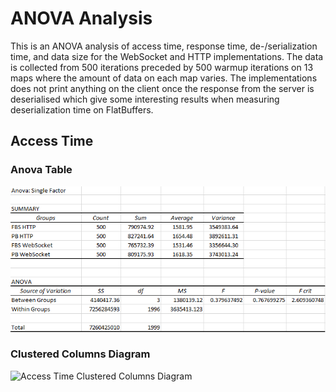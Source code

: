 # ANOVA Analysis

This is an ANOVA analysis of access time, response time, de-/serialization time, and data size for the WebSocket and HTTP implementations. The data is collected from 500 iterations preceded by 500 warmup iterations on 13 maps where the amount of data on each map varies. The implementations does not print anything on the client once the response from the server is deserialised which give some interesting results when measuring deserialization time on FlatBuffers.

## Access Time

### Anova Table

![Access Time Anova Table](img/access_time_anova_table.png)

### Clustered Columns Diagram

![Access Time Clustered Columns Diagram](img/access_time_clustered_columns_diagram)

